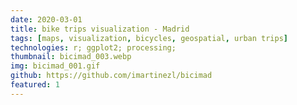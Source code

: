 ```yaml
---
date: 2020-03-01
title: bike trips visualization - Madrid
tags: [maps, visualization, bicycles, geospatial, urban trips]
technologies: r; ggplot2; processing; 
thumbnail: bicimad_003.webp
img: bicimad_001.gif
github: https://github.com/imartinezl/bicimad
featured: 1
---
```


